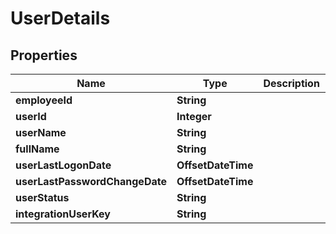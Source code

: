 

# UserDetails


## Properties

| Name | Type | Description | Notes |
|------------ | ------------- | ------------- | -------------|
|**employeeId** | **String** |  |  [optional] |
|**userId** | **Integer** |  |  [optional] |
|**userName** | **String** |  |  [optional] |
|**fullName** | **String** |  |  [optional] |
|**userLastLogonDate** | **OffsetDateTime** |  |  [optional] |
|**userLastPasswordChangeDate** | **OffsetDateTime** |  |  [optional] |
|**userStatus** | **String** |  |  [optional] |
|**integrationUserKey** | **String** |  |  [optional] |



